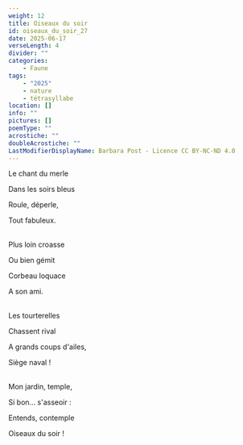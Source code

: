 ```yaml
---
weight: 12
title: Oiseaux du soir
id: oiseaux_du_soir_27
date: 2025-06-17
verseLength: 4
divider: ""
categories:
    - Faune
tags:
    - "2025"
    - nature
    - tétrasyllabe
location: []
info: ""
pictures: []
poemType: ""
acrostiche: ""
doubleAcrostiche: ""
LastModifierDisplayName: Barbara Post - Licence CC BY-NC-ND 4.0
---
```

Le chant du merle

Dans les soirs bleus

Roule, déperle,

Tout fabuleux.

 \
Plus loin croasse

Ou bien gémit

Corbeau loquace

A son ami.

 \
Les tourterelles

Chassent rival

A grands coups d'ailes,

Siège naval !

 \
Mon jardin, temple,

Si bon... s'asseoir :

Entends, contemple

Oiseaux du soir !
